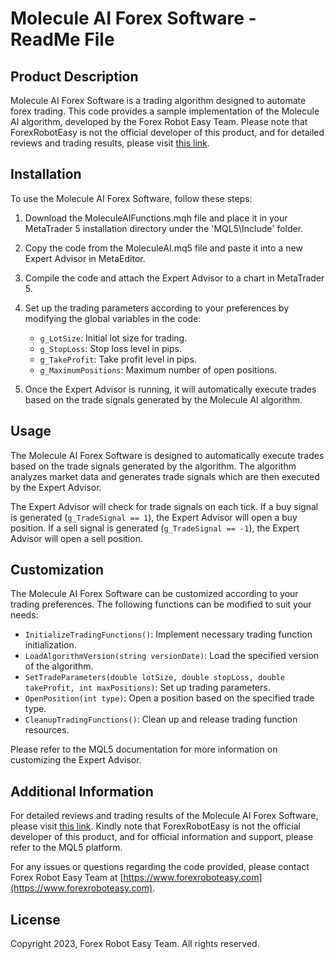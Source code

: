 # Molecule AI Forex Software - ReadMe File

## Product Description

Molecule AI Forex Software is a trading algorithm designed to automate forex trading. This code provides a sample implementation of the Molecule AI algorithm, developed by the Forex Robot Easy Team. Please note that ForexRobotEasy is not the official developer of this product, and for detailed reviews and trading results, please visit [this link](https://forexroboteasy.com/forex-robot-review/molecule-ai-forex-software-review-of-new-v4-algorithm-installation/).

## Installation

To use the Molecule AI Forex Software, follow these steps:

1. Download the MoleculeAIFunctions.mqh file and place it in your MetaTrader 5 installation directory under the 'MQL5\Include' folder.

2. Copy the code from the MoleculeAI.mq5 file and paste it into a new Expert Advisor in MetaEditor.

3. Compile the code and attach the Expert Advisor to a chart in MetaTrader 5.

4. Set up the trading parameters according to your preferences by modifying the global variables in the code:

   - `g_LotSize`: Initial lot size for trading.
   - `g_StopLoss`: Stop loss level in pips.
   - `g_TakeProfit`: Take profit level in pips.
   - `g_MaximumPositions`: Maximum number of open positions.

5. Once the Expert Advisor is running, it will automatically execute trades based on the trade signals generated by the Molecule AI algorithm.

## Usage

The Molecule AI Forex Software is designed to automatically execute trades based on the trade signals generated by the algorithm. The algorithm analyzes market data and generates trade signals which are then executed by the Expert Advisor.

The Expert Advisor will check for trade signals on each tick. If a buy signal is generated (`g_TradeSignal == 1`), the Expert Advisor will open a buy position. If a sell signal is generated (`g_TradeSignal == -1`), the Expert Advisor will open a sell position.

## Customization

The Molecule AI Forex Software can be customized according to your trading preferences. The following functions can be modified to suit your needs:

- `InitializeTradingFunctions()`: Implement necessary trading function initialization.
- `LoadAlgorithmVersion(string versionDate)`: Load the specified version of the algorithm.
- `SetTradeParameters(double lotSize, double stopLoss, double takeProfit, int maxPositions)`: Set up trading parameters.
- `OpenPosition(int type)`: Open a position based on the specified trade type.
- `CleanupTradingFunctions()`: Clean up and release trading function resources.

Please refer to the MQL5 documentation for more information on customizing the Expert Advisor.

## Additional Information

For detailed reviews and trading results of the Molecule AI Forex Software, please visit [this link](https://forexroboteasy.com/forex-robot-review/molecule-ai-forex-software-review-of-new-v4-algorithm-installation/). Kindly note that ForexRobotEasy is not the official developer of this product, and for official information and support, please refer to the MQL5 platform.

For any issues or questions regarding the code provided, please contact Forex Robot Easy Team at [https://www.forexroboteasy.com](https://www.forexroboteasy.com).

## License

Copyright 2023, Forex Robot Easy Team. All rights reserved.
